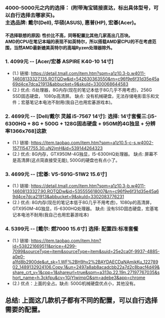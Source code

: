 ### 4000-5000元之内的选择： (附带淘宝链接直达，标出具体型号，可以自行选择去哪家买)。<br/>主选品牌: 戴尔(Dell), 华硕(ASUS), 惠普(HP), 宏碁(Acer)。
#### 不选择联想的原因: 性价比不高，同等配置比其他几家高出几百块。<br/> AMD的CPU在笔记本端的表现不如英特尔，所以搭载AMD家CPU的不在考虑范围，当然AMD最新媲美英特尔的高端Ryzen处理器除外。


### 1. 4099元 -- [Acer/宏碁 ASPIRE K40-10  14寸]
- (1.) 链接: https://detail.tmall.com/item.htm?spm=a1z10.3-b.w4011-14608133327.135.ROTQDw&id=542630363550&rn=c96f9e6f31d35e45a69d4ce7dca21913&abbucket=9&skuId=3300068644583
- (2.) 优点: i5处理器，8G内存(现在的笔记本低于8G几乎不用考虑)，256G SSD固态硬盘， 1080p高清屏。  缺点: 没有机械硬盘，无法存储电影音乐和文件；宏基笔记本电池不耐用(我自己也用宏碁游戏本)。


### 2. 4699元 -- [Dell/戴尔 灵越 i5-7567 14寸]: 选择: 14寸套餐三:[i5-6300HQ + 8G + 500G + 128G固态硬盘 + 950M的4G独显 + 分辨率1366x768]这款
- (1.) 链接: https://item.taobao.com/item.htm?spm=a1z10.5-c-s.w4002-15711547755.30.uN2jmH&id=539144264323
- (2.) 优点: 8G内存，GTX950M-4G独显，I5-6300HQ处理器。  缺点: 屏幕不是高清屏(这点简直接受无能), 500G的硬盘也有点小了。


### 3. 4699元 -- [宏碁: V5-591G-51W2 15.6寸] 
- (1.) 链接: https://detail.tmall.com/item.htm?spm=a1z10.3-b.w4011-14608133327.90.ROTQDw&id=535555618007&rn=c96f9e6f31d35e45a69d4ce7dca21913&abbucket=9&skuId=3302083776231
- (2.) 优点: 8G内存(现在的笔记本低于8G几乎不用考虑)，1080p的高清屏，GTX950M-4G独显，I5-6300HQ处理器。  缺点: 没有SSD固态硬盘，宏基笔记本电池不耐用(我自己也用宏碁游戏本)


### 4. 5399元 -- [戴尔: 燃7000 15.6寸] 选择: 配置四:标准套餐 
- (1.) 链接: https://item.taobao.com/item.htm?id=538221669511&price=4299-7099&sourceType=item&sourceType=item&suid=25e2ca0f-9937-4885-a0e0-a1fd8b2900de&ut_sk=1.WF%2BH9hv2%2BAYDAECDaNAmikKu_12278902_1489132924106.Copy.1&un=2497a8ab8acadcbb22a7d2c8bacf4d49&share_crt_v=1&cpp=1&shareurl=true&spm=a313p.22.19n.27197767035&short_name=h.3ckfpu&cv=1GjYlwimpO&sm=adebe3&app=chrome
- (2.) 优点：上面的全占。缺点: 500G机械硬盘优点小，其他没有。

## 总结: 上面这几款机子都有不同的配置，可以自行选择需要的配置。